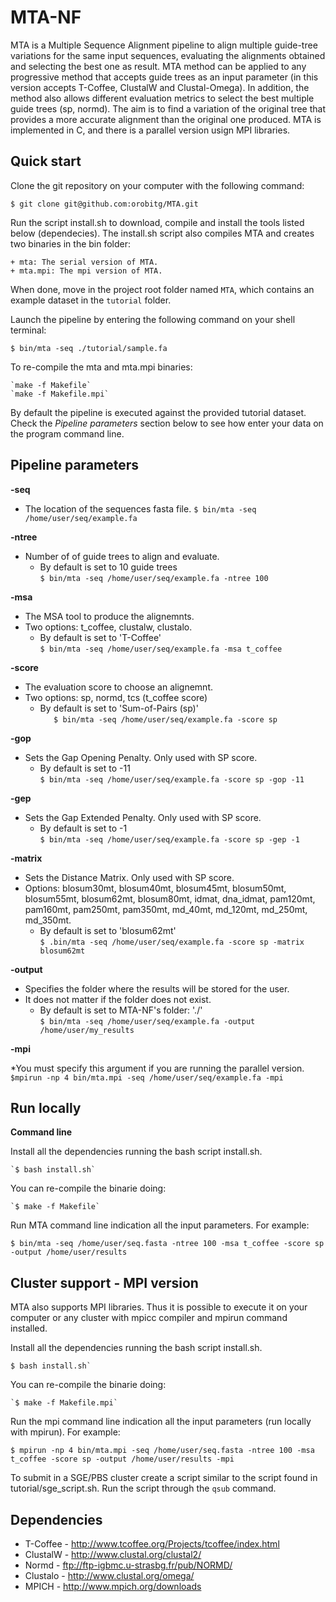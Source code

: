MTA-NF
======

MTA is a Multiple Sequence Alignment pipeline to align multiple guide-tree variations for the same input sequences, evaluating the alignments obtained and selecting the best one as result. MTA method can be applied to any progressive method that accepts guide trees as an input parameter (in this version accepts T-Coffee, ClustalW and Clustal-Omega). In addition, the method also allows different evaluation metrics to select the best multiple guide trees (sp, normd). The aim is to find a variation of the original tree that provides a more accurate alignment than the original one produced. MTA is implemented in C, and there is a parallel version usign MPI libraries.


Quick start 
-----------

Clone the git repository on your computer with the following command:

    $ git clone git@github.com:orobitg/MTA.git
    
Run the script install.sh to download, compile and install the tools listed below (dependecies). The install.sh script also compiles MTA and creates two binaries in the bin folder:
	
	+ mta: The serial version of MTA.
	+ mta.mpi: The mpi version of MTA.

When done, move in the project root folder named `MTA`, 
which contains an example dataset in the `tutorial` folder. 

Launch the pipeline by entering the following command 
on your shell terminal:

    $ bin/mta -seq ./tutorial/sample.fa

To re-compile the mta and mta.mpi binaries:
	
	`make -f Makefile`
	`make -f Makefile.mpi`
    
By default the pipeline is executed against the provided tutorial dataset. 
Check the *Pipeline parameters*  section below to see how enter your data on the program command line.

Pipeline parameters
-------------------

**-seq**  
   
* The location of the sequences fasta file.
  	`$ bin/mta -seq /home/user/seq/example.fa`

**-ntree**  
   
* Number of of guide trees to align and evaluate.
	* By default is set to 10 guide trees  
  	`$ bin/mta -seq /home/user/seq/example.fa -ntree 100`

**-msa**  
   
* The MSA tool to produce the alignemnts.
* Two options: t_coffee, clustalw, clustalo.
	* By default is set to 'T-Coffee'  
	`$ bin/mta -seq /home/user/seq/example.fa -msa t_coffee`

**-score**  
   
* The evaluation score to choose an alignemnt.
* Two options: sp, normd, tcs (t_coffee score)
	* By default is set to 'Sum-of-Pairs (sp)'    
  	`	$ bin/mta -seq /home/user/seq/example.fa -score sp`

**-gop** 
   
* Sets the Gap Opening Penalty. Only used with SP score.  
	* By default is set to -11    
  	`$ bin/mta -seq /home/user/seq/example.fa -score sp -gop -11`

**-gep** 
   
* Sets the Gap Extended Penalty. Only used with SP score.  
	* By default is set to -1   
  	`$ bin/mta -seq /home/user/seq/example.fa -score sp -gep -1`

**-matrix** 
   
* Sets the Distance Matrix. Only used with SP score.  
* Options: blosum30mt, blosum40mt, blosum45mt, blosum50mt, blosum55mt, blosum62mt, blosum80mt, idmat, dna_idmat, pam120mt, pam160mt, pam250mt, pam350mt, md_40mt, md_120mt, md_250mt, md_350mt.
	* By default is set to 'blosum62mt'    
  	`$ .bin/mta -seq /home/user/seq/example.fa -score sp -matrix blosum62mt`  
  
**-output** 
   
* Specifies the folder where the results will be stored for the user.
* It does not matter if the folder does not exist.
  	* By default is set to MTA-NF's folder: './'  
  	`$ bin/mta -seq /home/user/seq/example.fa -output /home/user/my_results`

**-mpi**

*You must specify this argument if you are running the parallel version.
	`$mpirun -np 4 bin/mta.mpi -seq /home/user/seq/example.fa -mpi`

Run locally 
------------

**Command line**

Install all the dependencies running the bash script install.sh.

	`$ bash install.sh`

You can re-compile the binarie doing:

	`$ make -f Makefile`

Run MTA command line indication all the input parameters. For example:

	$ bin/mta -seq /home/user/seq.fasta -ntree 100 -msa t_coffee -score sp -output /home/user/results

  
Cluster support - MPI version
-----------------------------

MTA also supports MPI libraries. Thus it is possible to execute it on your computer or any cluster with mpicc compiler and mpirun command installed.

Install all the dependencies running the bash script install.sh.

	$ bash install.sh`

You can re-compile the binarie doing:

	`$ make -f Makefile.mpi`

Run the mpi command line indication all the input parameters (run locally with mpirun). For example:

	$ mpirun -np 4 bin/mta.mpi -seq /home/user/seq.fasta -ntree 100 -msa t_coffee -score sp -output /home/user/results -mpi

To submit in a SGE/PBS cluster create a script similar to the script found in tutorial/sge_script.sh. Run the script through the `qsub` command.


Dependencies 
------------

 * T-Coffee - http://www.tcoffee.org/Projects/tcoffee/index.html
 * ClustalW - http://www.clustal.org/clustal2/
 * Normd - ftp://ftp-igbmc.u-strasbg.fr/pub/NORMD/
 * Clustalo - http://www.clustal.org/omega/
 * MPICH - http://www.mpich.org/downloads	

